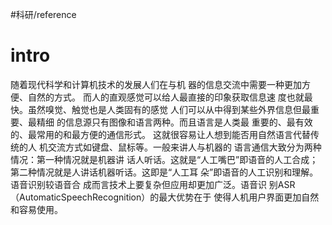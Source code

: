 #科研/reference 
# intro
随着现代科学和计算机技术的发展人们在与机
器的信息交流中需要一种更加方便、自然的方式。
而人的直观感觉可以给人最直接的印象获取信息速
度也就最快。虽然嗅觉、触觉也是人类固有的感觉
人们可以从中得到某些外界信息但最重要、最精细
的信息源只有图像和语言两种。而且语言是人类最
重要的、最有效的、最常用的和最方便的通信形式。
这就很容易让人想到能否用自然语言代替传统的人
机交流方式如键盘、鼠标等。一般来讲人与机器的
语言通信大致分为两种情况：第一种情况就是机器讲
话人听话。这就是“人工嘴巴”即语音的人工合成；
第二种情况就是人讲话机器听话。这即是“人工耳
朵”即语音的人工识别和理解。语音识别较语音合
成而言技术上要复杂但应用却更加广泛。语音识
别ASR（AutomaticSpeechRecognition）的最大优势在于
使得人机用户界面更加自然和容易使用。